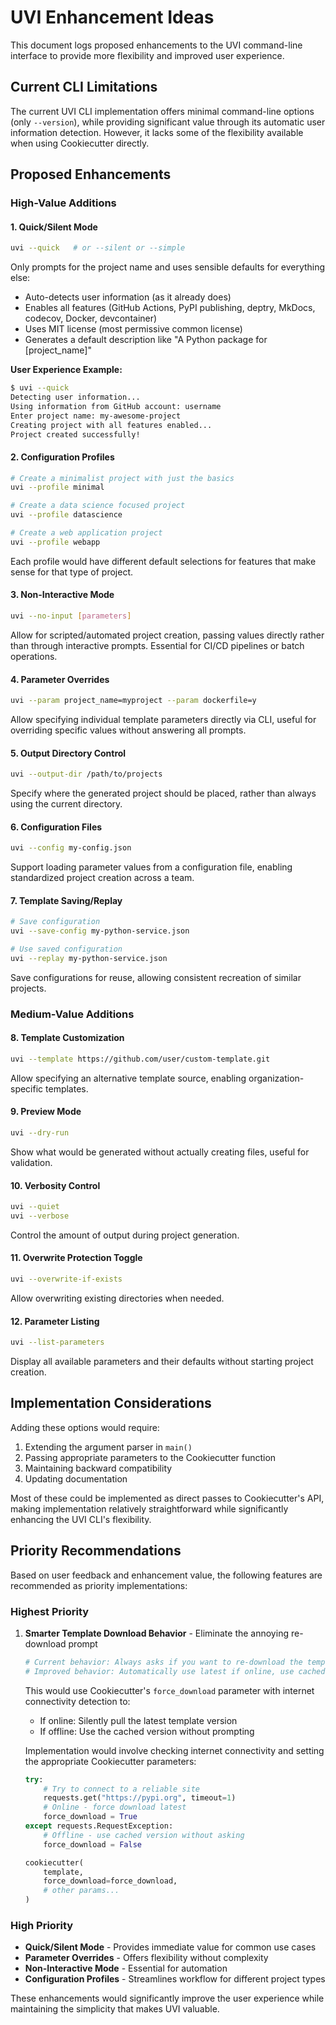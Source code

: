 # UVI Enhancement Ideas

This document logs proposed enhancements to the UVI command-line interface to provide more flexibility and improved user experience.

## Current CLI Limitations

The current UVI CLI implementation offers minimal command-line options (only `--version`), while providing significant value through its automatic user information detection. However, it lacks some of the flexibility available when using Cookiecutter directly.

## Proposed Enhancements

### High-Value Additions

#### 1. Quick/Silent Mode

```bash
uvi --quick   # or --silent or --simple
```

Only prompts for the project name and uses sensible defaults for everything else:

- Auto-detects user information (as it already does)
- Enables all features (GitHub Actions, PyPI publishing, deptry, MkDocs, codecov, Docker, devcontainer)
- Uses MIT license (most permissive common license)
- Generates a default description like "A Python package for [project_name]"

**User Experience Example:**

```sh
$ uvi --quick
Detecting user information...
Using information from GitHub account: username
Enter project name: my-awesome-project
Creating project with all features enabled...
Project created successfully!
```

#### 2. Configuration Profiles

```bash
# Create a minimalist project with just the basics
uvi --profile minimal

# Create a data science focused project
uvi --profile datascience

# Create a web application project
uvi --profile webapp
```

Each profile would have different default selections for features that make sense for that type of project.

#### 3. Non-Interactive Mode

```bash
uvi --no-input [parameters]
```

Allow for scripted/automated project creation, passing values directly rather than through interactive prompts. Essential for CI/CD pipelines or batch operations.

#### 4. Parameter Overrides

```bash
uvi --param project_name=myproject --param dockerfile=y
```

Allow specifying individual template parameters directly via CLI, useful for overriding specific values without answering all prompts.

#### 5. Output Directory Control

```bash
uvi --output-dir /path/to/projects
```

Specify where the generated project should be placed, rather than always using the current directory.

#### 6. Configuration Files

```bash
uvi --config my-config.json
```

Support loading parameter values from a configuration file, enabling standardized project creation across a team.

#### 7. Template Saving/Replay

```bash
# Save configuration
uvi --save-config my-python-service.json

# Use saved configuration
uvi --replay my-python-service.json
```

Save configurations for reuse, allowing consistent recreation of similar projects.

### Medium-Value Additions

#### 8. Template Customization

```bash
uvi --template https://github.com/user/custom-template.git
```

Allow specifying an alternative template source, enabling organization-specific templates.

#### 9. Preview Mode

```bash
uvi --dry-run
```

Show what would be generated without actually creating files, useful for validation.

#### 10. Verbosity Control

```bash
uvi --quiet
uvi --verbose
```

Control the amount of output during project generation.

#### 11. Overwrite Protection Toggle

```bash
uvi --overwrite-if-exists
```

Allow overwriting existing directories when needed.

#### 12. Parameter Listing

```bash
uvi --list-parameters
```

Display all available parameters and their defaults without starting project creation.

## Implementation Considerations

Adding these options would require:

1. Extending the argument parser in `main()`
2. Passing appropriate parameters to the Cookiecutter function
3. Maintaining backward compatibility
4. Updating documentation

Most of these could be implemented as direct passes to Cookiecutter's API, making implementation relatively straightforward while significantly enhancing the UVI CLI's flexibility.

## Priority Recommendations

Based on user feedback and enhancement value, the following features are recommended as priority implementations:

### Highest Priority

1. **Smarter Template Download Behavior** - Eliminate the annoying re-download prompt

   ```bash
   # Current behavior: Always asks if you want to re-download the template
   # Improved behavior: Automatically use latest if online, use cached if offline
   ```

   This would use Cookiecutter's `force_download` parameter with internet connectivity detection to:
   - If online: Silently pull the latest template version
   - If offline: Use the cached version without prompting

   Implementation would involve checking internet connectivity and setting the appropriate Cookiecutter parameters:

   ```python
   try:
       # Try to connect to a reliable site
       requests.get("https://pypi.org", timeout=1)
       # Online - force download latest
       force_download = True
   except requests.RequestException:
       # Offline - use cached version without asking
       force_download = False

   cookiecutter(
       template,
       force_download=force_download,
       # other params...
   )
   ```

### High Priority

- **Quick/Silent Mode** - Provides immediate value for common use cases
- **Parameter Overrides** - Offers flexibility without complexity
- **Non-Interactive Mode** - Essential for automation
- **Configuration Profiles** - Streamlines workflow for different project types

These enhancements would significantly improve the user experience while maintaining the simplicity that makes UVI valuable.
